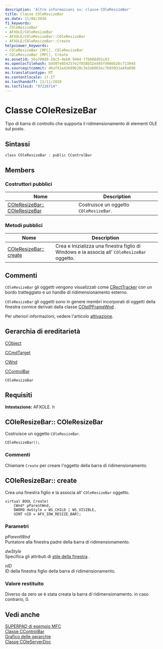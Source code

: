 ```yaml
---
description: 'Altre informazioni su: classe COleResizeBar'
title: Classe COleResizeBar
ms.date: 11/04/2016
f1_keywords:
- COleResizeBar
- AFXOLE/COleResizeBar
- AFXOLE/COleResizeBar::COleResizeBar
- AFXOLE/COleResizeBar::Create
helpviewer_keywords:
- COleResizeBar [MFC], COleResizeBar
- COleResizeBar [MFC], Create
ms.assetid: 56a708d9-28c5-4eb0-9404-77b688d91c63
ms.openlocfilehash: bdd97e854257e2f858b52ed45f4066b26c71394d
ms.sourcegitcommit: d6af41e42699628c3e2e6063ec7b03931a49a098
ms.translationtype: MT
ms.contentlocale: it-IT
ms.lasthandoff: 12/11/2020
ms.locfileid: "97226714"
---
```

# <a name="coleresizebar-class"></a>Classe COleResizeBar

Tipo di barra di controllo che supporta il ridimensionamento di elementi OLE sul posto.

## <a name="syntax"></a>Sintassi

```
class COleResizeBar : public CControlBar
```

## <a name="members"></a>Members

### <a name="public-constructors"></a>Costruttori pubblici

|Nome|Description|
|----------|-----------------|
|[COleResizeBar:: COleResizeBar](#coleresizebar)|Costruisce un oggetto `COleResizeBar`.|

### <a name="public-methods"></a>Metodi pubblici

|Nome|Description|
|----------|-----------------|
|[COleResizeBar:: create](#create)|Crea e Inizializza una finestra figlio di Windows e la associa all' `COleResizeBar` oggetto.|

## <a name="remarks"></a>Commenti

`COleResizeBar` gli oggetti vengono visualizzati come [CRectTracker](../../mfc/reference/crecttracker-class.md) con un bordo tratteggiato e un handle di ridimensionamento esterno.

`COleResizeBar` gli oggetti sono in genere membri incorporati di oggetti della finestra cornice derivati dalla classe [COleIPFrameWnd](../../mfc/reference/coleipframewnd-class.md) .

Per ulteriori informazioni, vedere l'articolo [attivazione](../../mfc/activation-cpp.md).

## <a name="inheritance-hierarchy"></a>Gerarchia di ereditarietà

[CObject](../../mfc/reference/cobject-class.md)

[CCmdTarget](../../mfc/reference/ccmdtarget-class.md)

[CWnd](../../mfc/reference/cwnd-class.md)

[CControlBar](../../mfc/reference/ccontrolbar-class.md)

`COleResizeBar`

## <a name="requirements"></a>Requisiti

**Intestazione:** AFXOLE. h

## <a name="coleresizebarcoleresizebar"></a><a name="coleresizebar"></a> COleResizeBar:: COleResizeBar

Costruisce un oggetto `COleResizeBar`.

```
COleResizeBar();
```

### <a name="remarks"></a>Commenti

Chiamare `Create` per creare l'oggetto della barra di ridimensionamento.

## <a name="coleresizebarcreate"></a><a name="create"></a> COleResizeBar:: create

Crea una finestra figlio e la associa all' `COleResizeBar` oggetto.

```
virtual BOOL Create(
    CWnd* pParentWnd,
    DWORD dwStyle = WS_CHILD | WS_VISIBLE,
    UINT nID = AFX_IDW_RESIZE_BAR);
```

### <a name="parameters"></a>Parametri

*pParentWnd*<br/>
Puntatore alla finestra padre della barra di ridimensionamento.

*dwStyle*<br/>
Specifica gli attributi di [stile della finestra](../../mfc/reference/styles-used-by-mfc.md#window-styles) .

*nID*<br/>
ID della finestra figlio della barra di ridimensionamento.

### <a name="return-value"></a>Valore restituito

Diverso da zero se è stata creata la barra di ridimensionamento. in caso contrario, 0.

## <a name="see-also"></a>Vedi anche

[SUPERPAD di esempio MFC](../../overview/visual-cpp-samples.md)<br/>
[Classe CControlBar](../../mfc/reference/ccontrolbar-class.md)<br/>
[Grafico delle gerarchie](../../mfc/hierarchy-chart.md)<br/>
[Classe COleServerDoc](../../mfc/reference/coleserverdoc-class.md)
